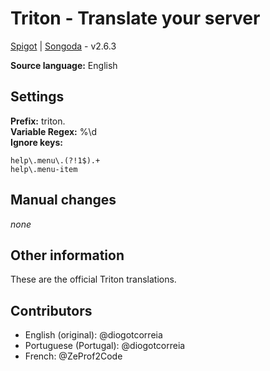 # Triton - Translate your server

[Spigot](https://www.spigotmc.org/resources/triton-translate-your-server.30331/) |
[Songoda](https://songoda.com/marketplace/product/triton-translate-your-server.223) - v2.6.3

**Source language:** English

## Settings

**Prefix:** triton.  
**Variable Regex:** %\d  
**Ignore keys:**

```
help\.menu\.(?!1$).+
help\.menu-item
```

## Manual changes

_none_

## Other information

These are the official Triton translations.

## Contributors

- English (original): @diogotcorreia
- Portuguese (Portugal): @diogotcorreia
- French: @ZeProf2Code
